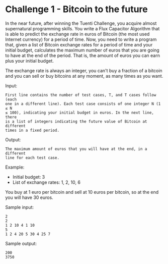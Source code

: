 Challenge 1 - Bitcoin to the future
===========

In the near future, after winning the Tuenti Challenge, you acquire almost
supernatural programming skills. You write a Flux Capacitor Algorithm that is
able to predict the exchange rate in euros of Bitcoin (the most used Internet
currency) for a period of time. Now, you need to write a program that, given a
list of Bitcoin exchange rates for a period of time and your initial budget,
calculates the maximum number of euros that you are going to have at the end
of the period. That is, the amount of euros you can earn plus your initial
budget.

The exchange rate is always an integer, you can't buy a fraction of a bitcoin
and you can sell or buy bitcoins at any moment, as many times as you want.

Input:

    First line contains the number of test cases, T, and T cases follow (each
    one in a different line). Each test case consists of one integer N (1 ≤ N
    ≤ 100), indicating your initial budget in euros. In the next line, there
    is a list of integers indicating the future value of Bitcoin at different
    times in a fixed period.

Output:

    The maximum amount of euros that you will have at the end, in a different
    line for each test case.

Example:

* Initial budget: 3
* List of exchange rates: 1, 2, 10, 6

You buy at 1 euro per bitcoin and sell at 10 euros per bitcoin, so at the end
you will have 30 euros.

Sample input:

    2
    2
    1 2 10 4 1 10
    5
    1 2 4 20 5 30 4 25 7

Sample output:

    200
    3750

